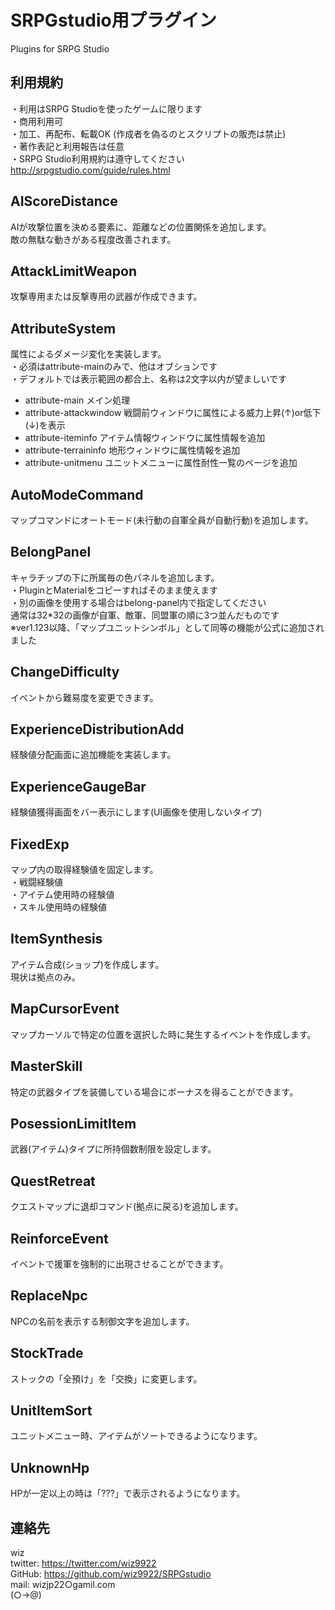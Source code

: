 # SRPGstudio用プラグイン
Plugins for SRPG Studio  

## 利用規約
・利用はSRPG Studioを使ったゲームに限ります  
・商用利用可  
・加工、再配布、転載OK (作成者を偽るのとスクリプトの販売は禁止)  
・著作表記と利用報告は任意  
・SRPG Studio利用規約は遵守してください  
http://srpgstudio.com/guide/rules.html  

## AIScoreDistance
AIが攻撃位置を決める要素に、距離などの位置関係を追加します。  
敵の無駄な動きがある程度改善されます。

## AttackLimitWeapon
攻撃専用または反撃専用の武器が作成できます。  

## AttributeSystem
属性によるダメージ変化を実装します。  
・必須はattribute-mainのみで、他はオブションです  
・デフォルトでは表示範囲の都合上、名称は2文字以内が望ましいです
* attribute-main
メイン処理
* attribute-attackwindow
 戦闘前ウィンドウに属性による威力上昇(↑)or低下(↓)を表示
* attribute-iteminfo
 アイテム情報ウィンドウに属性情報を追加
* attribute-terraininfo
 地形ウィンドウに属性情報を追加
* attribute-unitmenu
 ユニットメニューに属性耐性一覧のページを追加  

## AutoModeCommand
マップコマンドにオートモード(未行動の自軍全員が自動行動)を追加します。

## BelongPanel
キャラチップの下に所属毎の色パネルを追加します。  
・PluginとMaterialをコピーすればそのまま使えます  
・別の画像を使用する場合はbelong-panel内で指定してください  
 通常は32*32の画像が自軍、敵軍、同盟軍の順に3つ並んだものです  
 ※ver1.123以降、「マップユニットシンボル」として同等の機能が公式に追加されました

## ChangeDifficulty
イベントから難易度を変更できます。  

## ExperienceDistributionAdd
経験値分配画面に追加機能を実装します。

## ExperienceGaugeBar
経験値獲得画面をバー表示にします(UI画像を使用しないタイプ)

## FixedExp
マップ内の取得経験値を固定します。  
・戦闘経験値  
・アイテム使用時の経験値  
・スキル使用時の経験値  

## ItemSynthesis
アイテム合成(ショップ)を作成します。  
現状は拠点のみ。  

## MapCursorEvent
マップカーソルで特定の位置を選択した時に発生するイベントを作成します。

## MasterSkill
特定の武器タイプを装備している場合にボーナスを得ることができます。

## PosessionLimitItem
武器(アイテム)タイプに所持個数制限を設定します。

## QuestRetreat
クエストマップに退却コマンド(拠点に戻る)を追加します。

## ReinforceEvent
イベントで援軍を強制的に出現させることができます。

## ReplaceNpc
NPCの名前を表示する制御文字を追加します。

## StockTrade
ストックの「全預け」を「交換」に変更します。

## UnitItemSort
ユニットメニュー時、アイテムがソートできるようになります。

## UnknownHp
HPが一定以上の時は「???」で表示されるようになります。

## 連絡先
wiz  
twitter: https://twitter.com/wiz9922  
GitHub: https://github.com/wiz9922/SRPGstudio  
mail: wizjp22○gamil.com  
(○→@)  
